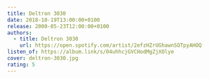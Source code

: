 ```yaml
---
title: Deltron 3030
date: 2018-10-19T13:00:00+0100
release: 2000-05-23T12:00:00+0100
authors:
  - title: Deltron 3030
    url: https://open.spotify.com/artist/2efzHZrUGhawnSOTpyAHOQ
listen_of: https://album.link/s/04uhhcjGVCHodMgZjXOlye
cover: deltron-3030.jpg
rating: 5
---
```

